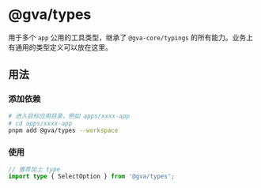 # @gva/types

用于多个 `app` 公用的工具类型，继承了 `@gva-core/typings` 的所有能力。业务上有通用的类型定义可以放在这里。

## 用法

### 添加依赖

```bash
# 进入目标应用目录，例如 apps/xxxx-app
# cd apps/xxxx-app
pnpm add @gva/types --workspace
```

### 使用

```ts
// 推荐加上 type
import type { SelectOption } from '@gva/types';
```

